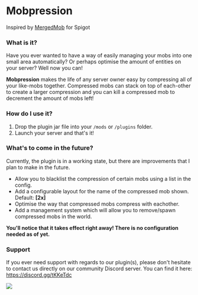 # Mobpression
Inspired by [MergedMob](https://www.spigotmc.org/resources/mergedmob.11399/) for Spigot

### What is it?
Have you ever wanted to have a way of easily managing your mobs into one small area automatically? Or perhaps optimise the amount of entities on your server? Well now you can!

**Mobpression** makes the life of any server owner easy by compressing all of your like-mobs together. Compressed mobs can stack on top of each-other to create a larger compression and you can kill a compressed mob to decrement the amount of mobs left! 

### How do I use it?
1. Drop the plugin jar file into your `/mods` or `/plugins` folder.
2. Launch your server and that's it!

### What's to come in the future?
Currently, the plugin is in a working state, but there are improvements that I plan to make in the future.
- Allow you to blacklist the compression of certain mobs using a list in the config. 
- Add a configurable layout for the name of the compressed mob shown. Default: **[**2x**]**
- Optimise the way that compressed mobs compress with eachother.
- Add a management system which will allow you to remove/spawn compressed mobs in the world.

**You'll notice that it takes effect right away! There is no configuration needed as of yet.**

### Support
If you ever need support with regards to our plugin(s), please don't hesitate to contact us directly on our community Discord server. You can find it here: https://discord.gg/tKKeTdc


![](https://storage.modrealms.net/mobpression/cow.png)

